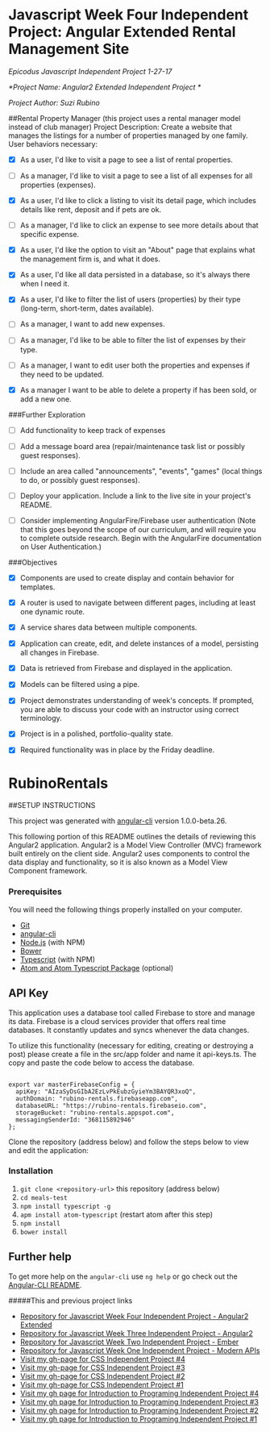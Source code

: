 # Javascript Week Four Independent Project: Angular Extended Rental Management Site
_*Epicodus Javascript Independent Project 1-27-17*_

_*Project Name: Angular2 Extended Independent Project *_

_*Project Author: Suzi Rubino*_

##Rental Property Manager (this project uses a rental manager model instead of club manager) Project Description:
Create a website that manages the listings for a number of properties managed by one family. User behaviors necessary:

- [x] As a user, I'd like to visit a page to see a list of rental properties.

- [ ] As a manager, I'd like to visit a page to see a list of all expenses for all properties (expenses).

- [x] As a user, I'd like to click a listing to visit its detail page, which includes details like rent, deposit and if pets are ok.

- [ ] As a manager, I'd like to click an expense to see more details about that specific expense.

- [x] As a user, I'd like the option to visit an "About" page that explains what the management firm is, and what it does.

- [x] As a user, I'd like all data persisted in a database, so it's always there when I need it.

- [x] As a user, I'd like to filter the list of users (properties) by their type (long-term, short-term, dates available).

- [ ] As a manager, I want to add new expenses.

- [ ] As a manager, I'd like to be able to filter the list of expenses by their type.

- [ ] As a manager, I want to edit user both the properties and expenses if they need to be updated.

- [x] As a manager I want to be able to delete a property if has been sold, or add a new one.

###Further Exploration

- [ ] Add functionality to keep track of expenses

- [ ] Add a message board area (repair/maintenance task list or possibly guest responses).

- [ ] Include an area called "announcements", "events", "games" (local things to do, or possibly guest responses).

- [ ] Deploy your application. Include a link to the live site in your project's README.

- [ ] Consider implementing AngularFire/Firebase user authentication (Note that this goes beyond the scope of our curriculum, and will require you to complete outside research. Begin with the AngularFire documentation on User Authentication.)

###Objectives

- [x] Components are used to create display and contain behavior for templates.

- [x] A router is used to navigate between different pages, including at least one dynamic route.

- [x] A service shares data between multiple components.

- [x] Application can create, edit, and delete instances of a model, persisting all changes in Firebase.

- [x] Data is retrieved from Firebase and displayed in the application.

- [x] Models can be filtered using a pipe.

- [x] Project demonstrates understanding of week's concepts. If prompted, you are able to discuss your code with an instructor using correct terminology.

- [x] Project is in a polished, portfolio-quality state.

- [x] Required functionality was in place by the Friday deadline.


# RubinoRentals



##SETUP INSTRUCTIONS

This project was generated with [angular-cli](https://github.com/angular/angular-cli) version 1.0.0-beta.26.

This following portion of this README outlines the details of reviewing this Angular2 application. Angular2 is a Model View Controller (MVC) framework built entirely on the client side. Angular2 uses components to control the data display and functionality, so it is also known as a Model View Component framework.


### Prerequisites

You will need the following things properly installed on your computer.

* [Git](https://git-scm.com/)
* [angular-cli](https://github.com/angular/angular-cli)
* [Node.js](https://nodejs.org/) (with NPM)
* [Bower](https://bower.io/)
* [Typescript](https://www.typescriptlang.org/) (with NPM)
* [Atom and Atom Typescript Package](https://atom.io/packages/atom-typescript/)  (optional)
## API Key

This application uses a database tool called Firebase to store and manage its data. Firebase is a cloud services provider that offers real time databases. It constantly updates and syncs whenever the data changes.

To utilize this functionality (necessary for editing, creating or destroying a post) please create a file in the src/app folder and name it api-keys.ts. The copy and paste the code below to access the database.

```````````````````

export var masterFirebaseConfig = {
  apiKey: "AIzaSyDsGIbA2EzLvPkEubzGyieYm3BAYQR3xoQ",
  authDomain: "rubino-rentals.firebaseapp.com",
  databaseURL: "https://rubino-rentals.firebaseio.com",
  storageBucket: "rubino-rentals.appspot.com",
  messagingSenderId: "368115892946"
};

```````````````````


Clone the repository (address below) and follow the steps below to view and edit the application:

### Installation

1. `git clone <repository-url>` this repository (address below)
2. `cd meals-test`
3. `npm install typescript -g`
4. `apm install atom-typescript` (restart atom after this step)
5. `npm install`
6. `bower install`

## Further help

To get more help on the `angular-cli` use `ng help` or go check out the [Angular-CLI README](https://github.com/angular/angular-cli/blob/master/README.md).

#####This and previous project links
* [Repository for Javascript Week Four Independent Project - Angular2 Extended ](https://github.com/suzirubi/rubino-rentals.git)
* [Repository for Javascript Week Three Independent Project - Angular2](https://github.com/suzirubi/meals-test.git)
* [Repository for Javascript Week Two Independent Project - Ember](https://github.com/suzirubi/questions.git)
* [Repository for Javascript Week One Independent Project - Modern APIs](https://github.com/suzirubi/doctors.git)
* [Visit my gh-page for CSS Independent Project #4](https://rawgit.com/suzirubi/kerrWebCalendar/master/index.html)
* [Visit my gh-page for CSS Independent Project #3](https://rawgit.com/suzirubi/tarot/master/index.html)
* [Visit my gh-page for CSS Independent Project #2](https://rawgit.com/suzirubi/thinkGoogle/master/index.html)
* [Visit my gh-page for CSS Independent Project #1](https://rawgit.com/suzirubi/climbing/master/index.html)
* [Visit my gh page for Introduction to Programing Independent Project #4](https://rawgit.com/suzirubi/pizza/master/index.html)
* [Visit my gh page for Introduction to Programing Independent Project #3](https://rawgit.com/suzirubi/ping-pong/master/index.html)
* [Visit my gh page for Introduction to Programing Independent Project #2](https://rawgit.com/suzirubi/Independent-Project-Week-2/master/index.html)
* [Visit my gh page for Introduction to Programing Independent Project #1](https://rawgit.com/suzirubi/portfolioFix/master/index.html)

